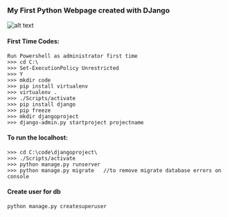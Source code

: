 ### My First Python Webpage created with DJango

![alt text](https://i.imgur.com/3FbbJ8V.jpg)


#### First Time Codes:

```
Run Powershell as administrator first time
>>> cd C:\
>>> Set-ExecutionPolicy Unrestricted
>>> Y
>>> mkdir code
>>> pip install virtualenv
>>> virtualenv .
>>> ./Scripts/activate
>>> pip install django
>>> pip freeze
>>> mkdir djangoproject
>>> django-admin.py startproject projectname
```


#### To run the localhost:

```
>>> cd C:\code\djangoproject\
>>> ./Scripts/activate
>>> python manage.py runserver
>>> python manage.py migrate   //to remove migrate database errors on console
```

#### Create user for db

```
python manage.py createsuperuser
```
